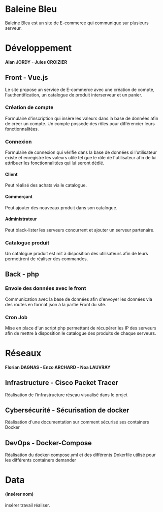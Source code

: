 # Baleine Bleu

Baleine Bleu est un site de E-commerce qui communique sur plusieurs serveur.



# Développement
#### Alan JORDY - Jules CROIZIER
## Front - Vue.js

Le site propose un service de E-commerce avec une création de compte, l'authentification, un catalogue de produit interserveur et un panier.

### Création de compte 
Formulaire d'inscription qui insère les valeurs dans la base de données afin de créer un compte. Un compte possède des rôles pour différencier leurs fonctionnalitées.

### Connexion 
Formulaire de connexion qui vérifie dans la base de données si l'utilisateur existe et enregistre les valeurs utile tel que le rôle de l'utilisateur afin de lui attribuer les fonctionnalitées qui lui seront dédié.

#### Client
Peut réalisé des achats via le catalogue.

#### Commerçant
Peut ajouter des nouveaux produit dans son catalogue.

#### Administrateur
Peut black-lister les serveurs concurrent et ajouter un serveur partenaire.

### Catalogue produit 
Un catalogue produit est mit à disposition des utilisateurs afin de leurs permettrent de réaliser des commandes.

## Back - php

### Envoie des données avec le front
Communication avec la base de données afin d'envoyer les données via des routes en format json à la partie Front du site.

### Cron Job
Mise en place d'un script php permettant de récupérer les IP des serveurs afin de mettre à disposition le catalogue des produits de chaque serveurs.

# Réseaux
#### Florian DAGNAS - Enzo ARCHARD - Noa LAUVRAY
    
## Infrastructure - Cisco Packet Tracer   
Réalisation de l'infrastructure réseau visualisé dans le projet   
    
## Cybersécurité - Sécurisation de docker   
Réalisation d'une documentation sur comment sécurisé ses containers Docker    
    
## DevOps - Docker-Compose    
Réalisation du docker-compose.yml et des différents Dokerfile utilisé pour les différents containers demander   

# Data
#### (insérer nom)
insérer travail réaliser.
